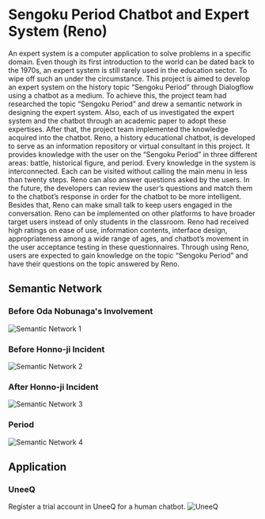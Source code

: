 # Sengoku Period Chatbot and Expert System (Reno)
An expert system is a computer application to solve problems in a specific domain. Even though its first introduction to the world can be dated back to the 1970s, an expert system is still rarely used in the education sector. To wipe off such an under the circumstance. This project is aimed to develop an expert system on the history topic “Sengoku Period” through Dialogflow using a chatbot as a medium. To achieve this, the project team had researched the topic “Sengoku Period” and drew a semantic network in designing the expert system. Also, each of us investigated the expert system and the chatbot through an academic paper to adopt these expertises. After that, the project team implemented the knowledge acquired into the chatbot. Reno, a history educational chatbot, is developed to serve as an information repository or virtual consultant in this project. It provides knowledge with the user on the “Sengoku Period” in three different areas: battle, historical figure, and period. Every knowledge in the system is interconnected. Each can be visited without calling the main menu in less than twenty steps. Reno can also answer questions asked by the users. In the future, the developers can review the user’s questions and match them to the chatbot’s response in order for the chatbot to be more intelligent. Besides that, Reno can make small talk to keep users engaged in the conversation. Reno can be implemented on other platforms to have broader target users instead of only students in the classroom. Reno had received high ratings on ease of use, information contents, interface design, appropriateness among a wide range of ages, and chatbot’s movement in the user acceptance testing in these questionnaires. Through using Reno, users are expected to gain knowledge on the topic “Sengoku Period” and have their questions on the topic answered by Reno.

## Semantic Network
### Before Oda Nobunaga's Involvement
![Semantic Network 1](https://user-images.githubusercontent.com/76145646/150676670-52899cc7-e7ce-46e9-94b7-f2db02d7724d.png)

### Before Honno-ji Incident
![Semantic Network 2](https://user-images.githubusercontent.com/76145646/150676686-7ac09ede-352f-4c7c-b6e2-ec410be4ad95.png)

### After Honno-ji Incident
![Semantic Network 3](https://user-images.githubusercontent.com/76145646/150676711-9708c060-49b1-4d5c-9dd8-95c8bf394d86.png)

### Period
![Semantic Network 4](https://user-images.githubusercontent.com/76145646/150676719-46ad1494-45ea-4a74-94bb-186e6790bf1c.png)


## Application
### UneeQ
Register a trial account in UneeQ for a human chatbot.
![UneeQ](https://user-images.githubusercontent.com/76145646/150676769-acdcc7d3-f14c-4b97-98f3-ebf387595ad0.png)


